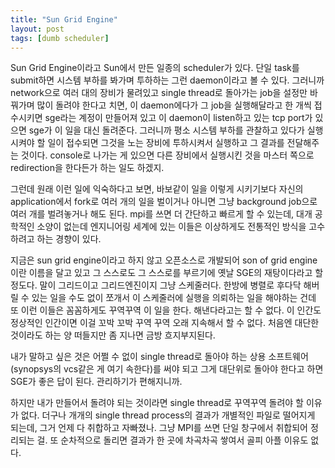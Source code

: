 ```yaml
---
title: "Sun Grid Engine"
layout: post
tags: [dumb scheduler]
---
```


Sun Grid Engine이라고 Sun에서 만든 일종의 scheduler가 있다. 단일 task를 submit하면 시스템 부하를 봐가며 투하하는 그런 daemon이라고 볼 수 있다. 그러니까 network으로 여러 대의 장비가 물려있고 single thread로 돌아가는 job을 설정만 바꿔가며 많이 돌려야 한다고 치면, 이 daemon에다가 그 job을 실행해달라고 한 개씩 접수시키면 sge라는 계정이 만들어져 있고 이 daemon이 listen하고 있는 tcp port가 있으면 sge가 이 일을 대신 돌려준다. 그러니까 평소 시스템 부하를 관찰하고 있다가 실행시켜야 할 일이 접수되면 그것을 노는 장비에 투하시켜서 실행하고 그 결과를 전달해주는 것이다. console로 나가는 게 있으면 다른 장비에서 실행시킨 것을 마스터 쪽으로 redirection을 한다든가 하는 일도 하겠지.

그런데 원래 이런 일에 익숙하다고 보면, 바보같이 일을 이렇게 시키기보다 자신의 application에서 fork로 여러 개의 일을 벌이거나 아니면 그냥 background job으로 여러 개를 벌려놓거나 해도 된다. mpi를 쓰면 더 간단하고 빠르게 할 수 있는데, 대개 공학적인 소양이 없는데 엔지니어링 세계에 있는 이들은 이상하게도 전통적인 방식을 고수하려고 하는 경향이 있다.

지금은 sun grid engine이라고 하지 않고 오픈소스로 개발되어 son of grid engine이란 이름을 달고 있고 그 스스로도 그 스스로를 부르기에 옛날 SGE의 재탕이다라고 할 정도다. 말이 그리드이고 그리드엔진이지 그냥 스케줄러다. 한방에 병렬로 후다닥 해버릴 수 있는 일을 수도 없이 쪼개서 이 스케줄러에 실행을 의뢰하는 일을 해야하는 건데 또 이런 이들은 꼼꼼하게도 꾸역꾸역 이 일을 한다. 해낸다라고는 할 수 없다. 이 인간도 정상적인 인간이면 이걸 꼬박 꼬박 꾸역 꾸역 오래 지속해서 할 수 없다. 처음엔 대단한 것이라도 하는 양 떠들지만 좀 지나면 금방 흐지부지된다.

내가 말하고 싶은 것은 어쩔 수 없이 single thread로 돌아야 하는 상용 소프트웨어 (synopsys의 vcs같은 게 여기 속한다)를 써야 되고 그게 대단위로 돌아야 한다고 하면 SGE가 좋은 답이 된다. 관리하기가 편해지니까.

하지만 내가 만들어서 돌려야 되는 것이라면 single thread로 꾸역꾸역 돌려야 할 이유가 없다. 더구나 개개의 single thread process의 결과가 개별적인 파일로 떨어지게 되는데, 그거 언제 다 취합하고 자빠졌나. 그냥 MPI를 쓰면 단일 창구에서 취합되어 정리되는 걸. 또 순차적으로 돌리면 결과가 한 곳에 차곡차곡 쌓여서 골피 아플 이유도 없다.
